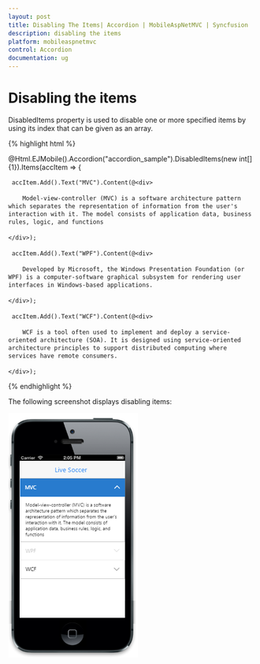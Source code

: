 ```yaml
---
layout: post
title: Disabling The Items| Accordion | MobileAspNetMVC | Syncfusion
description: disabling the items
platform: mobileaspnetmvc
control: Accordion
documentation: ug
---
```


# Disabling the items

DisabledItems property is used to disable one or more specified items by using its index that can be given as an array.




{% highlight html %}

@Html.EJMobile().Accordion("accordion_sample").DisabledItems(new int[] {1}).Items(accItem =>
 {

     accItem.Add().Text("MVC").Content(@<div>

        Model-view-controller (MVC) is a software architecture pattern which separates the representation of information from the user's interaction with it. The model consists of application data, business rules, logic, and functions

    </div>);

     accItem.Add().Text("WPF").Content(@<div>

        Developed by Microsoft, the Windows Presentation Foundation (or WPF) is a computer-software graphical subsystem for rendering user interfaces in Windows-based applications.

    </div>);

     accItem.Add().Text("WCF").Content(@<div>

        WCF is a tool often used to implement and deploy a service-oriented architecture (SOA). It is designed using service-oriented architecture principles to support distributed computing where services have remote consumers.

    </div>);
{% endhighlight %}


The following screenshot displays disabling items:

![](Disabling-the-items_images/Disabling-the-items_img1.png)



